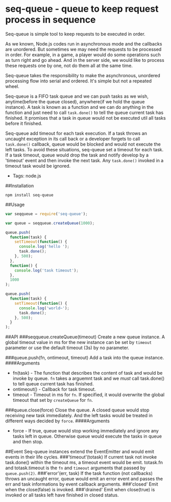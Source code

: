 seq-queue - queue to keep request process in sequence
=====================================================

Seq-queue is simple tool to keep requests to be executed in order.

As we known, Node.js codes run in asynchronous mode and the callbacks are unordered. But sometimes we may need the
requests to be processed in order. For example, in a game, a player would do some operations such as turn right and go
ahead. And in the server side, we would like to process these requests one by one, not do them all at the same time.

Seq-queue takes the responsibility to make the asynchronous, unordered processing flow into serial and ordered. It's
simple but not a repeated wheel.

Seq-queue is a FIFO task queue and we can push tasks as we wish, anytime(before the queue closed), anywhere(if we hold
the queue instance). A task is known as a function and we can do anything in the function and just need to call
`task.done()` to tell the queue current task has finished. It promises that a task in queue would not be executed util
all tasks before it finished.

Seq-queue add timeout for each task execution. If a task throws an uncaught exception in its call back or a developer
forgets to call `task.done()` callback, queue would be blocked and would not execute the left tasks. To avoid these
situations, seq-queue set a timeout for each task. If a task timeout, queue would drop the task and notify develop by
a 'timeout' event and then invoke the next task. Any `task.done()` invoked in a timeout task would be ignored.

* Tags: node.js

##Installation

```
npm install seq-queue
```

##Usage

``` javascript
var seqqueue = require('seq-queue');

var queue = seqqueue.createQueue(1000);

queue.push(
  function(task) {
    setTimeout(function() {
      console.log('hello ');
      task.done();
    }, 500);
  }, 
  function() {
    console.log('task timeout');
  }, 
  1000
);

queue.push(
  function(task) {
    setTimeout(function() {
      console.log('world~');
      task.done();
    }, 500);
  }
);
``` 

##API
###seqqueue.createQueue(timeout)
Create a new queue instance. A global timeout value in ms for the new instance can be set by `timeout` parameter or use
the default timeout (3s) by no parameter.

###queue.push(fn, ontimeout, timeout)
Add a task into the queue instance.
####Arguments

+ fn(task) - The function that describes the content of task and would be invoke by queue. `fn` takes a arguemnt task
  and we *must* call task.done() to tell queue current task has finished.
+ ontimeout() - Callback for task timeout.
+ timeout - Timeout in ms for `fn`. If specified, it would overwrite the global timeout that set by `createQueue` for
  `fn`.

###queue.close(force)
Close the queue. A closed queue would stop receiving new task immediately. And the left tasks would be treated in
different ways decided by `force`.
####Arguments

+ force - If true, queue would stop working immediately and ignore any tasks left in queue. Otherwise queue would
  execute the tasks in queue and then stop.

##Event
Seq-queue instances extend the EventEmitter and would emit events in their life cycles.
###'timeout'(totask)
If current task not invoke task.done() within the timeout ms, a timeout event would be emit. totask.fn and
totask.timeout is the `fn` and `timeout` arguments that passed by `queue.push(2)`.
###'error'(err, task)
If the task function (not callbacks) throws an uncaught error, queue would emit an error event and passes the err and
task informations by event callback arguments.
###'closed'
Emit when the close(false) is invoked.
###'drained'
Emit when close(true) is invoked or all tasks left have finished in closed status.
